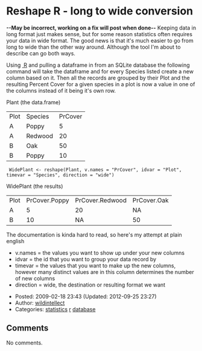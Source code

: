 # Reshape R - long to wide conversion

**--May be incorrect, working on a fix will post when done--** Keeping data in long format just makes sense, but for some reason statistics often requires your data in wide format. The good news is that it's much easier to go from long to wide than the other way around. Although the tool I'm about to describe can go both ways.

Using <a href="http://http://cran.r-project.org/" class="ext-link"> R</a> and pulling a dataframe in from an SQLite database the following command will take the dataframe and for every Species listed create a new column based on it. Then all the records are grouped by their Plot and the resulting Percent Cover for a given species in a plot is now a value in one of the columns instead of it being it's own row.

Plant (the data.frame)

|      |         |         |
|------|---------|---------|
| Plot | Species | PrCover |
| A    | Poppy   | 5       |
| A    | Redwood | 20      |
| B    | Oak     | 50      |
| B    | Poppy   | 10      |

     WidePlant <- reshape(Plant, v.names = "PrCover", idvar = "Plot", timevar = "Species", direction = "wide")

WidePlant (the results)

|      |               |                 |             |
|------|---------------|-----------------|-------------|
| Plot | PrCover.Poppy | PrCover.Redwood | PrCover.Oak |
| A    | 5             | 20              | NA          |
| B    | 10            | NA              | 50          |

The documentation is kinda hard to read, so here's my attempt at plain english

-   v.names = the values you want to show up under your new columns
-   idvar = the id that you want to group your data record by
-   timevar = the values that you want to make up the new columns, however many distinct values are in this column determines the number of new columns
-   direction = wide, the destination or resulting format we want

<!-- -->

-   Posted: 2009-02-18 23:43 (Updated: 2012-09-25 23:27)
-   Author: [wildintellect](author/wildintellect.html)
-   Categories: [statistics](category/statistics.html) [r](category/r.html) [database](category/database.html)

## Comments

No comments.
